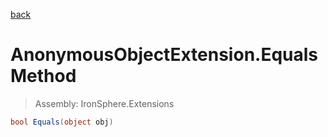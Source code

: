 ﻿

[back](/IronSphere.Extensions/types/AnonymousObjectExtension)

# AnonymousObjectExtension.Equals Method

> Assembly: IronSphere.Extensions

```csharp
bool Equals(object obj)
```



 